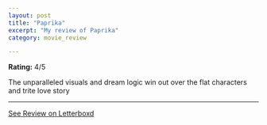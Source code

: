 ```yaml
---
layout: post
title: "Paprika"
excerpt: "My review of Paprika"
category: movie_review

---
```


**Rating:** 4/5

The unparalleled visuals and dream logic win out over the flat characters and trite love story

<hr>

[See Review on Letterboxd](https://boxd.it/27QeX5)

